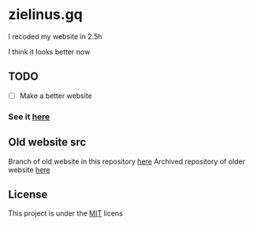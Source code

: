 # zielinus.gq

I recoded my website in 2.5h

I think it looks better now

## TODO

- [ ] Make a better website

### See it [here](https://www.zielinus.gq/)

## Old website src

Branch of old website in this repository [here](https://github.com/Zielin0/zielinus.gq/tree/old)
Archived repository of older website [here](https://github.com/Zielin0/zielino-web)

## License

This project is under the [MIT](./LICENSE) licens
